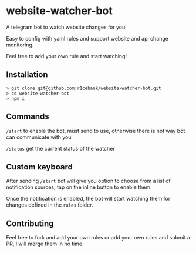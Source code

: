 # website-watcher-bot
A telegram bot to watch website changes for you!

Easy to config with yaml rules and support website and api change monitoring.

Feel free to add your own rule and start watching!

## Installation
```
> git clone git@github.com:r1cebank/website-watcher-bot.git
> cd website-watcher-bot
> npm i
```

## Commands

`/start` to enable the bot, must send to use, otherwise there is not way bot can communicate with you

`/status` get the current status of the watcher

## Custom keyboard

After sending `/start` bot will give you option to choose from a list of notification sources, tap on the inline button to enable them.

Once the notification is enabled, the bot will start watching them for changes defined in the `rules` folder.

## Contributing

Feel free to fork and add your own rules or add your own rules and submit a PR, I will merge them in no time.
